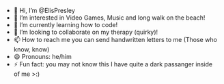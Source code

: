 - 👋 Hi, I’m @ElisPresley
- 👀 I’m interested in Video Games, Music and long walk on the beach!
- 🌱 I’m currently learning how to code!
- 💞️ I’m looking to collaborate on my therapy (quirky)!
- 📫 How to reach me you can send handwritten letters to me (Those who know, know)
- 😄 Pronouns: he/him
- ⚡ Fun fact: you may not know this I have quite a dark passanger inside of me >:)

<!---
ElisPresley/ElisPresley is a ✨ special ✨ repository because its `README.md` (this file) appears on your GitHub profile.
You can click the Preview link to take a look at your changes.
--->

